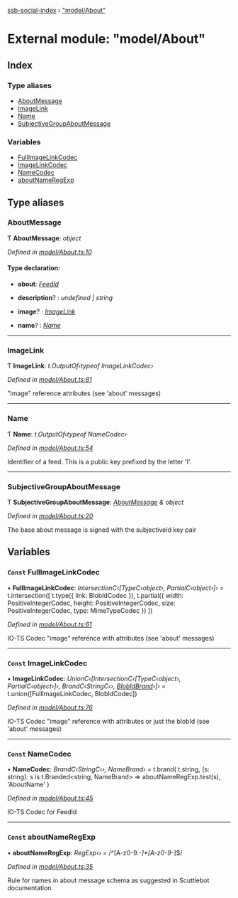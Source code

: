 [ssb-social-index](../README.md) › ["model/About"](_model_about_.md)

# External module: "model/About"

## Index

### Type aliases

* [AboutMessage](_model_about_.md#aboutmessage)
* [ImageLink](_model_about_.md#imagelink)
* [Name](_model_about_.md#name)
* [SubjectiveGroupAboutMessage](_model_about_.md#subjectivegroupaboutmessage)

### Variables

* [FullImageLinkCodec](_model_about_.md#const-fullimagelinkcodec)
* [ImageLinkCodec](_model_about_.md#const-imagelinkcodec)
* [NameCodec](_model_about_.md#const-namecodec)
* [aboutNameRegExp](_model_about_.md#const-aboutnameregexp)

## Type aliases

###  AboutMessage

Ƭ **AboutMessage**: *object*

*Defined in [model/About.ts:10](https://github.com/gpicron/ssb-subjective-group/blob/ffd218b/src/model/About.ts#L10)*

#### Type declaration:

* **about**: *[FeedId](_model_ids_.md#feedid)*

* **description**? : *undefined | string*

* **image**? : *[ImageLink](_model_about_.md#imagelink)*

* **name**? : *[Name](_model_about_.md#name)*

___

###  ImageLink

Ƭ **ImageLink**: *t.OutputOf‹typeof ImageLinkCodec›*

*Defined in [model/About.ts:81](https://github.com/gpicron/ssb-subjective-group/blob/ffd218b/src/model/About.ts#L81)*

"image" reference attributes (see 'about' messages)

___

###  Name

Ƭ **Name**: *t.OutputOf‹typeof NameCodec›*

*Defined in [model/About.ts:54](https://github.com/gpicron/ssb-subjective-group/blob/ffd218b/src/model/About.ts#L54)*

Identifier of a feed.  This is a public key prefixed by the letter 'I'.

___

###  SubjectiveGroupAboutMessage

Ƭ **SubjectiveGroupAboutMessage**: *[AboutMessage](_model_about_.md#aboutmessage) & object*

*Defined in [model/About.ts:20](https://github.com/gpicron/ssb-subjective-group/blob/ffd218b/src/model/About.ts#L20)*

The base about message is signed with the subjectiveId key pair

## Variables

### `Const` FullImageLinkCodec

• **FullImageLinkCodec**: *IntersectionC‹[TypeC‹object›, PartialC‹object›]›* = t.intersection([
    t.type({
        link: BlobIdCodec
    }),
    t.partial({
        width: PositiveIntegerCodec,
        height: PositiveIntegerCodec,
        size: PositiveIntegerCodec,
        type: MimeTypeCodec
    })
])

*Defined in [model/About.ts:61](https://github.com/gpicron/ssb-subjective-group/blob/ffd218b/src/model/About.ts#L61)*

IO-TS Codec "image" reference with attributes (see 'about' messages)

___

### `Const` ImageLinkCodec

• **ImageLinkCodec**: *UnionC‹[IntersectionC‹[TypeC‹object›, PartialC‹object›]›, BrandC‹StringC‹›, [BlobIdBrand](../interfaces/_model_ids_.blobidbrand.md)›]›* = t.union([FullImageLinkCodec, BlobIdCodec])

*Defined in [model/About.ts:76](https://github.com/gpicron/ssb-subjective-group/blob/ffd218b/src/model/About.ts#L76)*

IO-TS Codec "image" reference with attributes or just the blobId (see 'about' messages)

___

### `Const` NameCodec

• **NameCodec**: *BrandC‹StringC‹›, NameBrand›* = t.brand(
    t.string,
    (s: string): s is t.Branded<string, NameBrand> => aboutNameRegExp.test(s),
    'AboutName'
)

*Defined in [model/About.ts:45](https://github.com/gpicron/ssb-subjective-group/blob/ffd218b/src/model/About.ts#L45)*

IO-TS Codec for FeedId

___

### `Const` aboutNameRegExp

• **aboutNameRegExp**: *RegExp‹›* = /^[A-z0-9\._-]*[A-z0-9_-]$/

*Defined in [model/About.ts:35](https://github.com/gpicron/ssb-subjective-group/blob/ffd218b/src/model/About.ts#L35)*

Rule for names in about message schema as suggested in Scuttlebot documentation.
